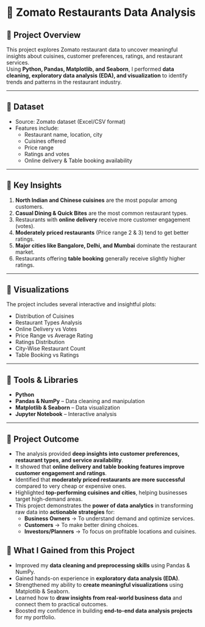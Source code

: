
# 🍴 Zomato Restaurants Data Analysis

## 📌 Project Overview
This project explores Zomato restaurant data to uncover meaningful insights about cuisines, customer preferences, ratings, and restaurant services.  
Using **Python, Pandas, Matplotlib, and Seaborn**, I performed **data cleaning, exploratory data analysis (EDA), and visualization** to identify trends and patterns in the restaurant industry.

---

## 🔹 Dataset
- Source: Zomato dataset (Excel/CSV format)  
- Features include:
  - Restaurant name, location, city
  - Cuisines offered
  - Price range
  - Ratings and votes
  - Online delivery & Table booking availability  

---

## 🔹 Key Insights
1. **North Indian and Chinese cuisines** are the most popular among customers.  
2. **Casual Dining & Quick Bites** are the most common restaurant types.  
3. Restaurants with **online delivery** receive more customer engagement (votes).  
4. **Moderately priced restaurants** (Price range 2 & 3) tend to get better ratings.  
5. **Major cities like Bangalore, Delhi, and Mumbai** dominate the restaurant market.  
6. Restaurants offering **table booking** generally receive slightly higher ratings.  

---

## 🔹 Visualizations
The project includes several interactive and insightful plots:
- Distribution of Cuisines  
- Restaurant Types Analysis  
- Online Delivery vs Votes  
- Price Range vs Average Rating  
- Ratings Distribution  
- City-Wise Restaurant Count  
- Table Booking vs Ratings  

---

## 🔹 Tools & Libraries
- **Python**
- **Pandas & NumPy** – Data cleaning and manipulation  
- **Matplotlib & Seaborn** – Data visualization  
- **Jupyter Notebook** – Interactive analysis  

---

## 🔹 Project Outcome
- The analysis provided **deep insights into customer preferences, restaurant types, and service availability**.  
- It showed that **online delivery and table booking features improve customer engagement and ratings**.  
- Identified that **moderately priced restaurants are more successful** compared to very cheap or expensive ones.  
- Highlighted **top-performing cuisines and cities**, helping businesses target high-demand areas.  
- This project demonstrates the **power of data analytics** in transforming raw data into **actionable strategies** for:  
  - **Business Owners** → To understand demand and optimize services.  
  - **Customers** → To make better dining choices.  
  - **Investors/Planners** → To focus on profitable locations and cuisines.
 
## 🔹 What I Gained from this Project
- Improved my **data cleaning and preprocessing skills** using Pandas & NumPy.  
- Gained hands-on experience in **exploratory data analysis (EDA)**.  
- Strengthened my ability to **create meaningful visualizations** using Matplotlib & Seaborn.  
- Learned how to **draw insights from real-world business data** and connect them to practical outcomes.  
- Boosted my confidence in building **end-to-end data analysis projects** for my portfolio.
